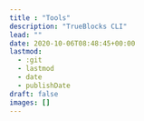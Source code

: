 ```yaml
---
title : "Tools"
description: "TrueBlocks CLI"
lead: ""
date: 2020-10-06T08:48:45+00:00
lastmod:
  - :git
  - lastmod
  - date
  - publishDate
draft: false
images: []
---
```

